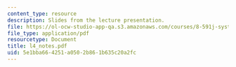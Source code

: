 ```yaml
---
content_type: resource
description: Slides from the lecture presentation.
file: https://ol-ocw-studio-app-qa.s3.amazonaws.com/courses/8-591j-systems-biology-fall-2004/5e1bba664251a0502b861b635c20a2fc_l4_notes.pdf
file_type: application/pdf
resourcetype: Document
title: l4_notes.pdf
uid: 5e1bba66-4251-a050-2b86-1b635c20a2fc
---
```

